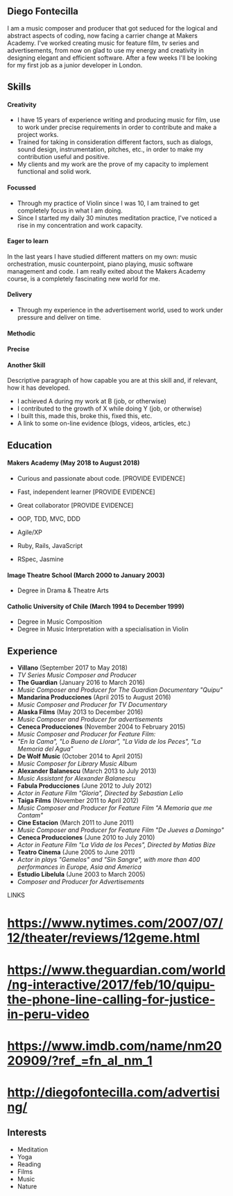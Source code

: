 ## Diego Fontecilla
<!--
A sentence about who and what you are. Then a sentence about what you've achieved. And then a sentence about what you're looking for: what you would ideally be doing, with whom and in what environment. -->
I am a music composer and producer that got seduced for the logical and abstract aspects
of coding, now facing a carrier change at Makers Academy. I've worked creating music for
feature film, tv series and advertisements, from now on glad to use my energy and creativity in designing elegant and efficient software. After a few weeks I'll be looking for my first
job as a junior developer in London.

## Skills
<!-- #Descriptive paragraph of how capable you are at this skill and, if relevant, how it has developed.
- Experience
- Achievements
- Evidence -->
#### Creativity
 - I have 15 years of experience writing and producing music for film, use to work under precise
 requirements in order to contribute and make a project works.
 - Trained for taking in consideration different factors, such as dialogs, sound design, instrumentation, pitches, etc., in order to make my contribution useful and positive.
 - My clients and my work are the prove of my capacity to implement functional and solid work.

#### Focussed
- Through my practice of Violin since I was 10, I am trained to get completely focus in what I am
doing.
- Since I started my daily 30 minutes meditation practice, I've noticed a rise in my concentration
and work capacity.

#### Eager to learn
In the last years I have studied different matters on my own: music orchestration,
music counterpoint, piano playing, music software management and code. I am really
exited about the Makers Academy course, is a completely fascinating new world for me.

#### Delivery
- Through my experience in the advertisement world, used to work under pressure and deliver on time.

#### Methodic

#### Precise

#### Another Skill

Descriptive paragraph of how capable you are at this skill and, if relevant, how it has developed.

- I achieved A during my work at B (job, or otherwise)
- I contributed to the growth of X while doing Y (job, or otherwise)
- I built this, made this, broke this, fixed this, etc.
- A link to some on-line evidence (blogs, videos, articles, etc.)

## Education

#### Makers Academy (May 2018 to August 2018)

- Curious and passionate about code. [PROVIDE EVIDENCE]
- Fast, independent learner [PROVIDE EVIDENCE]
- Great collaborator [PROVIDE EVIDENCE]

- OOP, TDD, MVC, DDD
- Agile/XP
- Ruby, Rails, JavaScript
- RSpec, Jasmine
<!-- #### Your University / College (start_date to end_date)
- Subject, any specialisms
- Grade
- Other cool stuff -->
#### Image Theatre School (March 2000 to January 2003)
- Degree in Drama & Theatre Arts
#### Catholic University of Chile (March 1994 to December 1999)
- Degree in Music Composition
- Degree in Music Interpretation with a specialisation in Violin
<!--
#### Any other qualifications -->
## Experience
- **Villano** (September 2017 to May 2018)
- *TV Series Music Composer and Producer*
- **The Guardian** (January 2016 to March 2016)    
- *Music Composer and Producer for The Guardian Documentary "Quipu"*
- **Mandarina Producciones** (April 2015 to August 2016)    
- *Music Composer and Producer for TV Documentary*
- **Alaska Films** (May 2013 to December 2016)    
- *Music Composer and Producer for advertisements*
- **Ceneca Producciones** (November 2004 to February 2015)    
- *Music Composer and Producer for Feature Film:*
- *"En la Cama", "Lo Bueno de Llorar", "La Vida de los Peces", "La Memoria del Agua"*
- **De Wolf Music** (October 2014 to April 2015)
- *Music Composer for Library Music Album*
- **Alexander Balanescu** (March 2013 to July 2013)
- *Music Assistant for Alexander Balanescu*
- **Fabula Producciones** (June 2012 to July 2012)
- *Actor in Feature Film "Gloria", Directed by Sebastian Lelio*
- **Taiga Films** (November 2011 to April 2012)    
- *Music Composer and Producer for Feature Film "A Memoria que me Contam"*
- **Cine Estacion** (March 2011 to June 2011)
- *Music Composer and Producer for Feature Film "De Jueves a Domingo"*
- **Ceneca Producciones** (June 2010 to July 2010)
- *Actor in Feature Film "La Vida de los Peces", Directed by Matias Bize*
- **Teatro Cinema** (June 2005 to June 2011)   
- *Actor in plays "Gemelos" and "Sin Sangre", with more than 400 performances
in Europe, Asia and America*
- **Estudio Libelula** (June 2003 to March 2005)
- *Composer and Producer for Advertisements*

LINKS
# https://www.nytimes.com/2007/07/12/theater/reviews/12geme.html  
# https://www.theguardian.com/world/ng-interactive/2017/feb/10/quipu-the-phone-line-calling-for-justice-in-peru-video
# https://www.imdb.com/name/nm2020909/?ref_=fn_al_nm_1
# http://diegofontecilla.com/advertising/

## Interests
- Meditation
- Yoga
- Reading
- Films
- Music
- Nature
